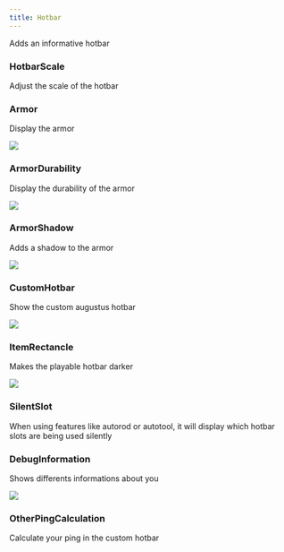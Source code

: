 ```yaml
---
title: Hotbar
---
```


Adds an informative hotbar

### HotbarScale

Adjust the scale of the hotbar

### Armor

Display the armor

<img src="https://i.imgur.com/vF1Komq.png">

### ArmorDurability

Display the durability of the armor

<img src="https://i.imgur.com/vcp5id9.png">

### ArmorShadow

Adds a shadow to the armor

<img src="https://i.imgur.com/1tFdbE1.png">

### CustomHotbar

Show the custom augustus hotbar

<img src="https://i.imgur.com/6dM18w2.png">

### ItemRectancle

Makes the playable hotbar darker

<img src="https://i.imgur.com/9Bwss6J.png">

### SilentSlot

When using features like autorod or autotool, it will display which hotbar slots are being used silently

### DebugInformation

Shows differents informations about you

<img src="https://i.imgur.com/K09UEdi.png">

### OtherPingCalculation

Calculate your ping in the custom hotbar
